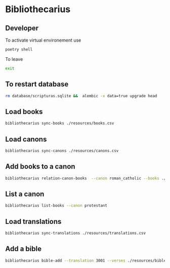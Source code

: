 # Bibliothecarius

## Developer

To activate virtual environement use 
```bash
poetry shell
```

To leave
```bash
exit
```

## To restart database
```bash
rm database/scripturas.sqlite &&  alembic -x data=true upgrade head
```

## Load books
```bash
bibliothecarius sync-books ./resources/books.csv
```

## Load canons
```bash
bibliothecarius sync-canons ./resources/canons.csv
```

## Add books to a canon
```bash
bibliothecarius relation-canon-books  --canon roman_catholic --books ./resources/canons/roman_catholic_canon.csv
```

## List a canon
```bash
bibliothecarius list-books --canon protestant
```
## Load translations
```bash
bibliothecarius sync-translations ./resources/translations.csv
```

## Add a bible
```bash
bibliothecarius bible-add --translation 3001 --verses ./resources/bibles/nvi.csv
```